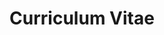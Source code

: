 ---
layout: cv
permalink: /cv/
title: Curriculum Vitae
short_title: CV
description: "A short version of my CV. For the full version please check out the PDF linked on the right."
nav: true
nav_order: 4
cv_pdf: CV.pdf
---
